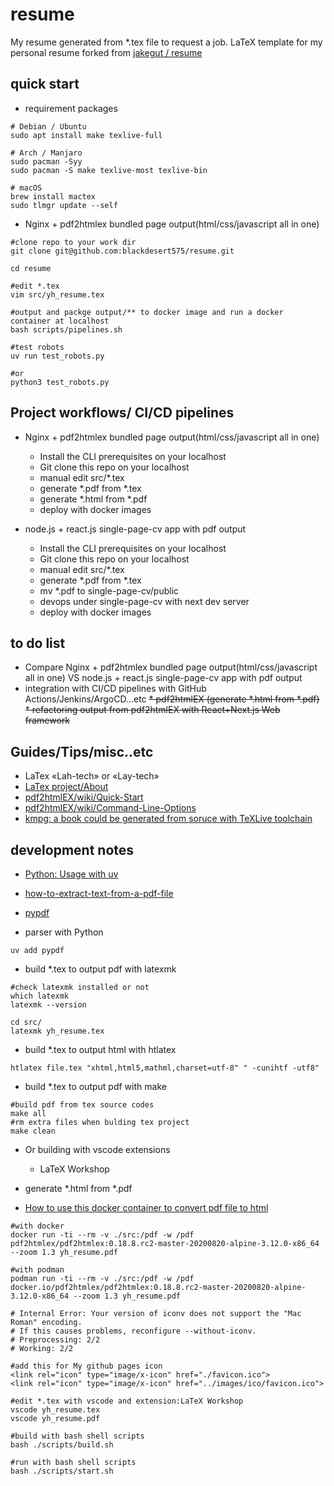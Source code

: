 # resume

My resume generated from *.tex file to request a job.
LaTeX template for my personal resume forked from [jakegut / resume](https://github.com/jakegut/resume)

## quick start

* requirement packages

```shell
# Debian / Ubuntu
sudo apt install make texlive-full

# Arch / Manjaro
sudo pacman -Syy
sudo pacman -S make texlive-most texlive-bin

# macOS
brew install mactex
sudo tlmgr update --self
```

*  Nginx + pdf2htmlex bundled page output(html/css/javascript all in one)

```shell
#clone repo to your work dir
git clone git@github.com:blackdesert575/resume.git

cd resume

#edit *.tex
vim src/yh_resume.tex

#output and packge output/** to docker image and run a docker container at localhost
bash scripts/pipelines.sh

#test robots
uv run test_robots.py

#or
python3 test_robots.py
```

## Project workflows/ CI/CD pipelines

* Nginx + pdf2htmlex bundled page output(html/css/javascript all in one)
  * Install the CLI prerequisites on your localhost
  * Git clone this repo on your localhost
  * manual edit src/*.tex
  * generate *.pdf from *.tex
  * generate *.html from *.pdf
  * deploy with docker images

* node.js + react.js single-page-cv app with pdf output
  * Install the CLI prerequisites on your localhost
  * Git clone this repo on your localhost
  * manual edit src/*.tex
  * generate *.pdf from *.tex
  * mv *.pdf to single-page-cv/public
  * devops under single-page-cv with next dev server
  * deploy with docker images

## to do list

* Compare Nginx + pdf2htmlex bundled page output(html/css/javascript all in one) VS node.js + react.js single-page-cv app with pdf output
* integration with CI/CD pipelines with GitHub Actions/Jenkins/ArgoCD...etc
~~* pdf2htmlEX (generate *.html from *.pdf)~~
~~* refactoring output from pdf2htmlEX with React+Next.js Web framework~~

## Guides/Tips/misc..etc

* LaTex «Lah-tech» or «Lay-tech»
* [LaTex project/About](https://www.latex-project.org/about/)
* [pdf2htmlEX/wiki/Quick-Start](https://github.com/pdf2htmlEX/pdf2htmlEX/wiki/Quick-Start)
* [pdf2htmlEX/wiki/Command-Line-Options](https://github.com/pdf2htmlEX/pdf2htmlEX/wiki/Command-Line-Options)
* [kmpg: a book could be generated from soruce with TeXLive toolchain](https://github.com/sysprog21/lkmpg)

## development notes

* [Python: Usage with uv](https://docs.astral.sh/uv/)
* [how-to-extract-text-from-a-pdf-file](https://stackoverflow.com/questions/34837707/how-to-extract-text-from-a-pdf-file)
* [pypdf](https://github.com/py-pdf/pypdf)

* parser with Python

```shell
uv add pypdf
```

* build *.tex to output pdf with latexmk

```shell
#check latexmk installed or not
which latexmk
latexmk --version

cd src/
latexmk yh_resume.tex
```

* build *.tex to output html with htlatex

```shell
htlatex file.tex "xhtml,html5,mathml,charset=utf-8" " -cunihtf -utf8"
```

* build *.tex to output pdf with make

```shell
#build pdf from tex source codes
make all
#rm extra files when bulding tex project
make clean
```

* Or building with vscode extensions
    * LaTeX Workshop

* generate *.html from *.pdf
* [How to use this docker container to convert pdf file to html](https://github.com/pdf2htmlEX/pdf2htmlEX/wiki/Download-Docker-Image#how-to-use-this-docker-container-to-convert-pdf-file-to-html)

```shell
#with docker
docker run -ti --rm -v ./src:/pdf -w /pdf pdf2htmlex/pdf2htmlex:0.18.8.rc2-master-20200820-alpine-3.12.0-x86_64 --zoom 1.3 yh_resume.pdf

#with podman
podman run -ti --rm -v ./src:/pdf -w /pdf docker.io/pdf2htmlex/pdf2htmlex:0.18.8.rc2-master-20200820-alpine-3.12.0-x86_64 --zoom 1.3 yh_resume.pdf

# Internal Error: Your version of iconv does not support the "Mac Roman" encoding.
# If this causes problems, reconfigure --without-iconv.
# Preprocessing: 2/2
# Working: 2/2

#add this for My github pages icon
<link rel="icon" type="image/x-icon" href="./favicon.ico">
<link rel="icon" type="image/x-icon" href="../images/ico/favicon.ico">

#edit *.tex with vscode and extension:LaTeX Workshop
vscode yh_resume.tex
vscode yh_resume.pdf

#build with bash shell scripts
bash ./scripts/build.sh

#run with bash shell scripts
bash ./scripts/start.sh
```